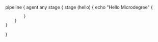 pipeline {
    agent any
    stage {
        stage (hello) {
            echo "Hello Microdegree" {
                
            }
        }
    }
}

